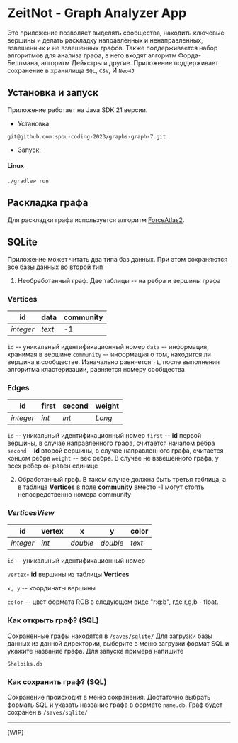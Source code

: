 
# ZeitNot - Graph Analyzer App
 Это приложение позволяет выделять сообщества, находить ключевые вершины и делать раскладку направленных и ненаправленных, взвешенных и не взвешенных графов. Также поддерживается набор алгоритмов для анализа графа, в него входят алгоритм Форда-Беллмана, алгоритм Дейкстры и другие.
 Приложение поддерживает сохранение в хранилища `SQL`, `CSV`, И `Neo4J`


## Установка и запуск
 Приложение работает на Java SDK 21 версии. 

- Установка:

```
git@github.com:spbu-coding-2023/graphs-graph-7.git
```
- Запуск:


#### Linux

```
./gradlew run
```










## Раскладка графа
 Для раскладки графа используется алгоритм [ForceAtlas2](https://journals.plos.org/plosone/article?id=10.1371/journal.pone.0098679).     


## SQLite
 Приложение может читать два типа баз данных.
 При этом сохраняются все базы данных во второй тип
 
 1) Необработанный граф. Две таблицы -- на ребра и вершины графа
 
 
### Vertices

|  id | data | community |
|--|--|--|
| *integer* | *text* | -1 |
`id` -- уникальный идентификационный номер
`data` -- информация, хранимая в вершине
`community` -- информация о том, находится ли вершина в сообществе. Изначально равняется `-1`, после выполнения алгоритма кластеризации, равняется номеру сообщества
### Edges

|  id  | first | second | weight | 
|--|--|--| -- |
| *integer*  | *int* | *int* |*Long* |

 `id` -- уникальный идентификационный номер
 `first` -- **id** первой вершины, в случае направленного графа, считается началом ребра
 `second` --**id** второй вершины, в случае направленного графа, считается концом ребра
 `weight` -- вес ребра. В случае не взвешенного графа, у всех ребер он равен единице

2. Обработанный граф. В таком случае должна быть третья таблица, а в таблице **Vertices** в поле **community** вместо -1 могут стоять непосредственно номера community

### _**VerticesView**_

|  id| vertex | x | y| color |
|--|--|--|--|--|
| *integer* | *int* | *double*| *double*| *text*|

 `id` --  уникальный идентификационный номер

 `vertex`- **id** вершины из таблицы **Vertices**

 `x, y` -- координаты вершины

 `color` -- цвет формата RGB в следующем виде "r:g:b",  где r,g,b - float.

 ### Как открыть граф? (SQL)

Cохраненные графы находятся в `/saves/sqlite/`
Для загрузки базы данных из данной директории, выберите в меню загрузки формат SQL и укажите название графа. Для запуска примера напишите
```
Shelbiks.db
```

### Как сохранить граф? (SQL)
Сохранение происходит в меню сохранения. Достаточно выбрать формать SQL и указать название графа в формате `name.db`. Граф будет сохранен в `/saves/sqlite/`

---------
[WIP]
